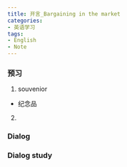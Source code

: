 ```yaml
---
title: 开言_Bargaining in the market
categories:
- 英语学习
tags: 
- English
- Note
---
```



### 预习
1. souvenior
+ 纪念品
2. 


### Dialog

### Dialog study